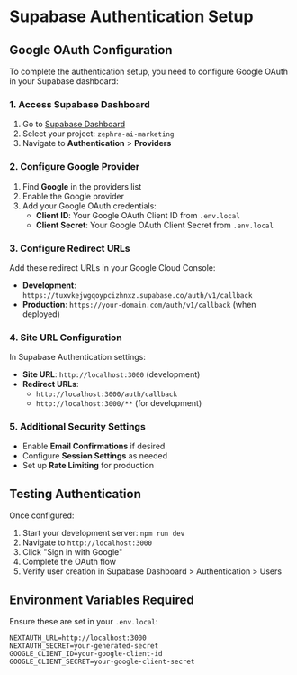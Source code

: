 # Supabase Authentication Setup

## Google OAuth Configuration

To complete the authentication setup, you need to configure Google OAuth in your Supabase dashboard:

### 1. Access Supabase Dashboard
1. Go to [Supabase Dashboard](https://supabase.com/dashboard)
2. Select your project: `zephra-ai-marketing`
3. Navigate to **Authentication** > **Providers**

### 2. Configure Google Provider
1. Find **Google** in the providers list
2. Enable the Google provider
3. Add your Google OAuth credentials:
   - **Client ID**: Your Google OAuth Client ID from `.env.local`
   - **Client Secret**: Your Google OAuth Client Secret from `.env.local`

### 3. Configure Redirect URLs
Add these redirect URLs in your Google Cloud Console:
- **Development**: `https://tuxvkejwgqoypcizhnxz.supabase.co/auth/v1/callback`
- **Production**: `https://your-domain.com/auth/v1/callback` (when deployed)

### 4. Site URL Configuration
In Supabase Authentication settings:
- **Site URL**: `http://localhost:3000` (development)
- **Redirect URLs**: 
  - `http://localhost:3000/auth/callback`
  - `http://localhost:3000/**` (for development)

### 5. Additional Security Settings
- Enable **Email Confirmations** if desired
- Configure **Session Settings** as needed
- Set up **Rate Limiting** for production

## Testing Authentication

Once configured:
1. Start your development server: `npm run dev`
2. Navigate to `http://localhost:3000`
3. Click "Sign in with Google"
4. Complete the OAuth flow
5. Verify user creation in Supabase Dashboard > Authentication > Users

## Environment Variables Required

Ensure these are set in your `.env.local`:
```
NEXTAUTH_URL=http://localhost:3000
NEXTAUTH_SECRET=your-generated-secret
GOOGLE_CLIENT_ID=your-google-client-id
GOOGLE_CLIENT_SECRET=your-google-client-secret
```